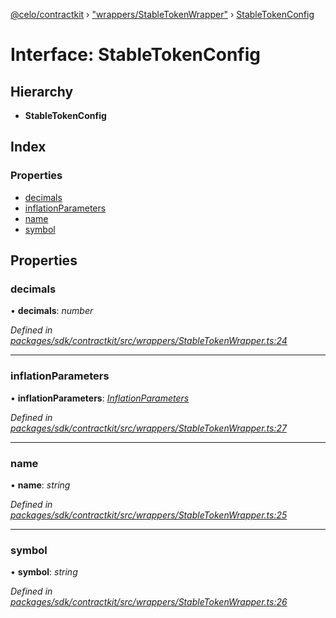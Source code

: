 [@celo/contractkit](../README.md) › ["wrappers/StableTokenWrapper"](../modules/_wrappers_stabletokenwrapper_.md) › [StableTokenConfig](_wrappers_stabletokenwrapper_.stabletokenconfig.md)

# Interface: StableTokenConfig

## Hierarchy

* **StableTokenConfig**

## Index

### Properties

* [decimals](_wrappers_stabletokenwrapper_.stabletokenconfig.md#decimals)
* [inflationParameters](_wrappers_stabletokenwrapper_.stabletokenconfig.md#inflationparameters)
* [name](_wrappers_stabletokenwrapper_.stabletokenconfig.md#name)
* [symbol](_wrappers_stabletokenwrapper_.stabletokenconfig.md#symbol)

## Properties

###  decimals

• **decimals**: *number*

*Defined in [packages/sdk/contractkit/src/wrappers/StableTokenWrapper.ts:24](https://github.com/celo-org/celo-monorepo/blob/master/packages/sdk/contractkit/src/wrappers/StableTokenWrapper.ts#L24)*

___

###  inflationParameters

• **inflationParameters**: *[InflationParameters](_wrappers_stabletokenwrapper_.inflationparameters.md)*

*Defined in [packages/sdk/contractkit/src/wrappers/StableTokenWrapper.ts:27](https://github.com/celo-org/celo-monorepo/blob/master/packages/sdk/contractkit/src/wrappers/StableTokenWrapper.ts#L27)*

___

###  name

• **name**: *string*

*Defined in [packages/sdk/contractkit/src/wrappers/StableTokenWrapper.ts:25](https://github.com/celo-org/celo-monorepo/blob/master/packages/sdk/contractkit/src/wrappers/StableTokenWrapper.ts#L25)*

___

###  symbol

• **symbol**: *string*

*Defined in [packages/sdk/contractkit/src/wrappers/StableTokenWrapper.ts:26](https://github.com/celo-org/celo-monorepo/blob/master/packages/sdk/contractkit/src/wrappers/StableTokenWrapper.ts#L26)*
